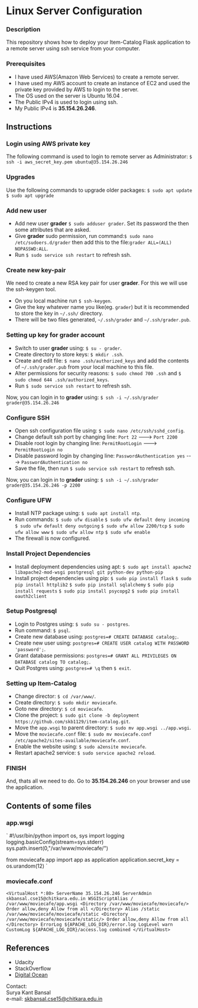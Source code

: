 # Linux Server Configuration

### Description

This repository shows how to deploy your Item-Catalog Flask application to a remote server using ssh service from your computer.

### Prerequisites

* I have used AWS(Amazon Web Services) to create a remote server.
* I have used my AWS account to create an instance of EC2 and used the private key provided by AWS to login to the server.
* The OS used on the server is Ubuntu 16.04 .
* The Public IPv4 is used to login using ssh.
* My Public IPv4 is <b>35.154.26.246</b>.

## Instructions

### Login using AWS private key

The following command is used to login to remote server as Administrator:
`$ ssh -i aws_secret_key.pem ubuntu@35.154.26.246`

### Upgrades

Use the following commands to upgrade older packages:
`$ sudo apt update`
`$ sudo apt upgrade`

### Add new user

* Add new user <b>grader</b> `$ sudo adduser grader`. Set its password the then some attributes that are asked.
* Give <b>grader</b> sudo permission, run command:`$ sudo nano /etc/sudoers.d/grader` then add this to the file:`grader ALL=(ALL) NOPASSWD:ALL`.
* Run `$ sudo service ssh restart` to refresh ssh.

### Create new key-pair

We need to create a new RSA key pair for user <b>grader</b>. For this we will use the ssh-keygen tool.
* On you local machine run `$ ssh-keygen`.
* Give the key whatever name you like(eg. `grader`) but it is recommended to store the key in `~/.ssh/` directory.
* There will be two files generated, `~/.ssh/grader` and `~/.ssh/grader.pub`.

### Setting up key for grader account

* Switch to user <b>grader</b> using: `$ su - grader`.
* Create directory to store keys: `$ mkdir .ssh`.
* Create and edit file: `$ nano .ssh/authorized_keys` and add the contents of `~/.ssh/grader.pub` from your local machine to this file.
* Alter permissions for security reasons: `$ sudo chmod 700 .ssh` and `$ sudo chmod 644 .ssh/authorized_keys`.
* Run `$ sudo service ssh restart` to refresh ssh.

Now, you can login in to <b>grader</b> using:
`$ ssh -i ~/.ssh/grader grader@35.154.26.246`

### Configure SSH

* Open ssh configuration file using: `$ sudo nano /etc/ssh/sshd_config`.
* Change default ssh port by changing line:
`Port 22` ---> `Port 2200`
* Disable root login by changing line:
`PermitRootLogin` ---> `PermitRootLogin no`
* Disable password login by changing line:
`PasswordAuthentication yes` ---> `PasswordAuthentication no`
* Save the file, then run `$ sudo service ssh restart` to refresh ssh.

Now, you can login in to <b>grader</b> using:
`$ ssh -i ~/.ssh/grader grader@35.154.26.246 -p 2200`

### Configure UFW

* Install NTP package using: `$ sudo apt install ntp`.
* Run commands:
`$ sudo ufw disable`
`$ sudo ufw default deny incoming`
`$ sudo ufw default deny outgoing`
`$ sudo ufw allow 2200/tcp`
`$ sudo ufw allow www`
`$ sudo ufw allow ntp`
`$ sudo ufw enable`
* The firewall is now configured.

### Install Project Dependencies

* Install deployment dependencies using apt:
`$ sudo apt install apache2 libapache2-mod-wsgi postgresql git python-dev python-pip`
* Install project dependencies using pip:
`$ sudo pip install flask`
`$ sudo pip install httplib2`
`$ sudo pip install sqlalchemy`
`$ sudo pip install requests`
`$ sudo pip install psycopg2`
`$ sudo pip install oauth2client`

### Setup Postgresql

* Login to Postgres using: `$ sudo su - postgres`.
* Run command: `$ psql`.
* Create new database using: `postgres=# CREATE DATABASE catalog;`.
* Create new user using: `postgres=# CREATE USER catalog WITH PASSWORD 'password';`.
* Grant database permissions: `postgres=# GRANT ALL PRIVILEGES ON DATABASE catalog TO catalog;`.
* Quit Postgres using: `postgres=# \q` then `$ exit`.

### Setting up Item-Catalog

* Change director: `$ cd /var/www/`.
* Create directory: `$ sudo mkdir moviecafe`.
* Goto new directory: `$ cd moviecafe`.
* Clone the project: `$ sudo git clone -b deployment https://github.com/skb1129/item-catalog.git`.
* Move the `app.wsgi` to parent directory: `$ sudo mv app.wsgi ../app.wsgi`.
* Move the `moviecafe.conf` file: `$ sudo mv moviecafe.conf /etc/apache2/sites-available/moviecafe.conf`.
* Enable the website using: `$ sudo a2ensite moviecafe`.
* Restart apache2 service: `$ sudo service apache2 reload`.

### FINISH

And, thats all we need to do.
Go to <b>35.154.26.246</b> on your browser and use the application.

## Contents of some files

### app.wsgi
`
#!/usr/bin/python
import os, sys
import logging
logging.basicConfig(stream=sys.stderr)
sys.path.insert(0,"/var/www/moviecafe/")

from moviecafe.app import app as application
application.secret_key = os.urandom(12)
`

### moviecafe.conf
`
<VirtualHost *:80>
	ServerName 35.154.26.246
	ServerAdmin skbansal.cse15@chitkara.edu.in
	WSGIScriptAlias / /var/www/moviecafe/app.wsgi
	<Directory /var/www/moviecafe/moviecafe/>
		Order allow,deny
		Allow from all
	</Directory>
	Alias /static /var/www/moviecafe/moviecafe/static
	<Directory /var/www/moviecafe/moviecafe/static/>
		Order allow,deny
		Allow from all
	</Directory>
	ErrorLog ${APACHE_LOG_DIR}/error.log
	LogLevel warn
	CustomLog ${APACHE_LOG_DIR}/access.log combined
</VirtualHost>
`

## References

* Udacity
* StackOverflow
* [Digital Ocean](https://www.digitalocean.com/community/tutorials/how-to-set-up-apache-virtual-hosts-on-ubuntu-14-04-lts)


Contact:<br>
Surya Kant Bansal<br>
e-mail: skbansal.cse15@chitkara.edu.in
